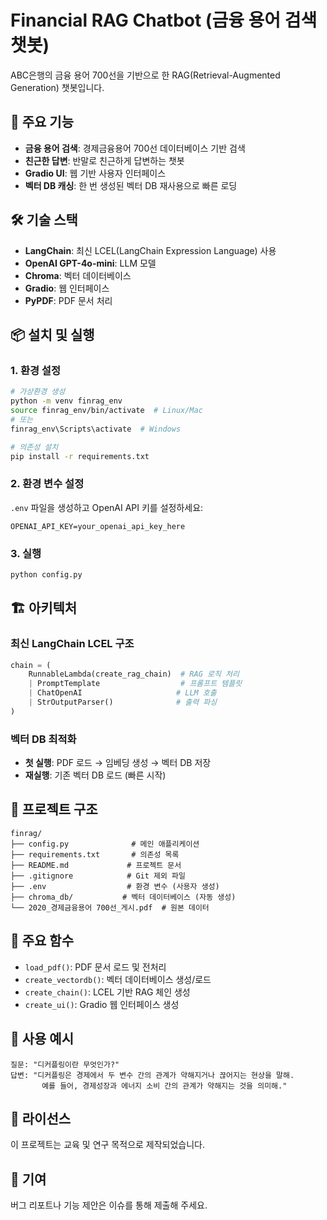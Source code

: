 # Financial RAG Chatbot (금융 용어 검색 챗봇)

ABC은행의 금융 용어 700선을 기반으로 한 RAG(Retrieval-Augmented Generation) 챗봇입니다.

## 🚀 주요 기능

- **금융 용어 검색**: 경제금융용어 700선 데이터베이스 기반 검색
- **친근한 답변**: 반말로 친근하게 답변하는 챗봇
- **Gradio UI**: 웹 기반 사용자 인터페이스
- **벡터 DB 캐싱**: 한 번 생성된 벡터 DB 재사용으로 빠른 로딩

## 🛠️ 기술 스택

- **LangChain**: 최신 LCEL(LangChain Expression Language) 사용
- **OpenAI GPT-4o-mini**: LLM 모델
- **Chroma**: 벡터 데이터베이스
- **Gradio**: 웹 인터페이스
- **PyPDF**: PDF 문서 처리

## 📦 설치 및 실행

### 1. 환경 설정
```bash
# 가상환경 생성
python -m venv finrag_env
source finrag_env/bin/activate  # Linux/Mac
# 또는
finrag_env\Scripts\activate  # Windows

# 의존성 설치
pip install -r requirements.txt
```

### 2. 환경 변수 설정
`.env` 파일을 생성하고 OpenAI API 키를 설정하세요:
```
OPENAI_API_KEY=your_openai_api_key_here
```

### 3. 실행
```bash
python config.py
```

## 🏗️ 아키텍처

### 최신 LangChain LCEL 구조
```python
chain = (
    RunnableLambda(create_rag_chain)  # RAG 로직 처리
    | PromptTemplate                  # 프롬프트 템플릿
    | ChatOpenAI                     # LLM 호출
    | StrOutputParser()              # 출력 파싱
)
```

### 벡터 DB 최적화
- **첫 실행**: PDF 로드 → 임베딩 생성 → 벡터 DB 저장
- **재실행**: 기존 벡터 DB 로드 (빠른 시작)

## 📁 프로젝트 구조

```
finrag/
├── config.py              # 메인 애플리케이션
├── requirements.txt       # 의존성 목록
├── README.md             # 프로젝트 문서
├── .gitignore            # Git 제외 파일
├── .env                  # 환경 변수 (사용자 생성)
├── chroma_db/           # 벡터 데이터베이스 (자동 생성)
└── 2020_경제금융용어 700선_게시.pdf  # 원본 데이터
```

## 🔧 주요 함수

- `load_pdf()`: PDF 문서 로드 및 전처리
- `create_vectordb()`: 벡터 데이터베이스 생성/로드
- `create_chain()`: LCEL 기반 RAG 체인 생성
- `create_ui()`: Gradio 웹 인터페이스 생성

## 🎯 사용 예시

```
질문: "디커플링이란 무엇인가?"
답변: "디커플링은 경제에서 두 변수 간의 관계가 약해지거나 끊어지는 현상을 말해. 
       예를 들어, 경제성장과 에너지 소비 간의 관계가 약해지는 것을 의미해."
```

## 📝 라이선스

이 프로젝트는 교육 및 연구 목적으로 제작되었습니다.

## 🤝 기여

버그 리포트나 기능 제안은 이슈를 통해 제출해 주세요.